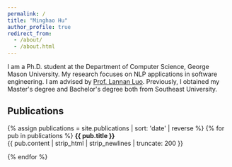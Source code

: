 ```yaml
---
permalink: /
title: "Minghao Hu"
author_profile: true
redirect_from: 
  - /about/
  - /about.html
---
```


I am a Ph.D. student at the Department of Computer Science, George Mason University. My research focuses on NLP applications in software engineering. I am advised by [Prof. Lannan Luo](https://lannan.github.io/). Previously, I obtained my Master's degree and Bachelor's degree both from Southeast University. 



## Publications

{% assign publications = site.publications | sort: 'date' | reverse %}
{% for pub in publications %}
**{{ pub.title }}**  
{{ pub.content | strip_html | strip_newlines | truncate: 200 }}  

{% endfor %}



